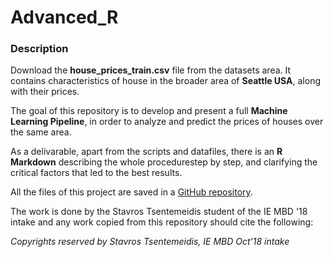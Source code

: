 # Advanced_R

### Description

Download the **house_prices_train.csv** file from the datasets area. It contains characteristics of house in the broader area of **Seattle USA**, along with their prices.

The goal of this repository is to develop and present a full **Machine Learning Pipeline**, in order to analyze and predict the prices of houses over the same area.

As a delivarable, apart from the scripts and datafiles, there is an **R Markdown** describing the whole procedurestep by step, and clarifying the critical factors that led to the best results.

All the files of this project are saved in a [GitHub repository](https://github.com/stsentemeidis/House_Prices_Seattle).

The work is done by the Stavros Tsentemeidis student of the IE MBD '18 intake and any work copied from this repository should cite the following:

*Copyrights reserved by Stavros Tsentemeidis, IE MBD Oct'18 intake*
